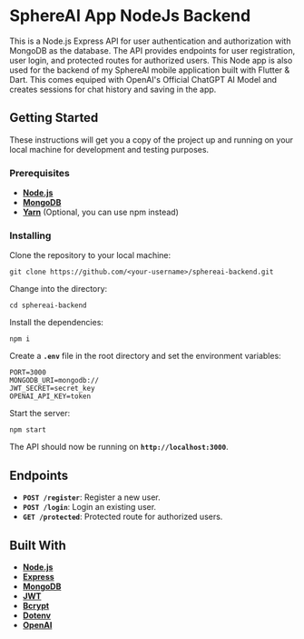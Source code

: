 # **SphereAI App NodeJs Backend**

This is a Node.js Express API for user authentication and authorization with MongoDB as the database. The API provides endpoints for user registration, user login, and protected routes for authorized users.
This Node app is also used for the backend of my SphereAI mobile application built with Flutter & Dart. This comes equiped with OpenAI's Official ChatGPT AI Model and creates sessions for chat history and saving in the app.

## **Getting Started**

These instructions will get you a copy of the project up and running on your local machine for development and testing purposes.

### **Prerequisites**

- **[Node.js](https://nodejs.org/en/download/)**
- **[MongoDB](https://www.mongodb.com/download-center/community)**
- **[Yarn](https://classic.yarnpkg.com/en/docs/install)** (Optional, you can use npm instead)

### **Installing**

Clone the repository to your local machine:

```
git clone https://github.com/<your-username>/sphereai-backend.git
```

Change into the directory:

```
cd sphereai-backend
```

Install the dependencies:

```
npm i
```

Create a **`.env`** file in the root directory and set the environment variables:

```
PORT=3000
MONGODB_URI=mongodb://
JWT_SECRET=secret_key
OPENAI_API_KEY=token
```

Start the server:

```
npm start
```

The API should now be running on **`http://localhost:3000`**.

## **Endpoints**

- **`POST /register`**: Register a new user.
- **`POST /login`**: Login an existing user.
- **`GET /protected`**: Protected route for authorized users.

## **Built With**

- **[Node.js](https://nodejs.org/)**
- **[Express](https://expressjs.com/)**
- **[MongoDB](https://www.mongodb.com/)**
- **[JWT](https://jwt.io/)**
- **[Bcrypt](https://github.com/kelektiv/node.bcrypt.js)**
- **[Dotenv](https://github.com/motdotla/dotenv)**
- **[OpenAI](https://www.npmjs.com/package/openai)**